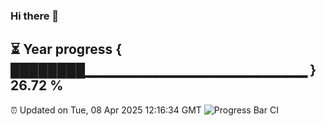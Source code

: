 ### Hi there 👋
⏳ Year progress { ████████▁▁▁▁▁▁▁▁▁▁▁▁▁▁▁▁▁▁▁▁▁▁ } 26.72 %
---
⏰ Updated on Tue, 08 Apr 2025 12:16:34 GMT
![Progress Bar CI](https://github.com/Moyi321/Moyi321/workflows/Progress%20Bar%20CI/badge.svg)
